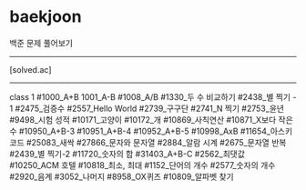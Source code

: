 # baekjoon
백준 문제 풀어보기
________________________________________________________________________________________________________________________
[solved.ac]
________________________________________________________________________________________________________________________
class 1
#1000_A+B
1001_A-B
#1008_A/B
#1330_두 수 비교하기
#2438_별 찍기 - 1
#2475_검증수
#2557_Hello World
#2739_구구단
#2741_N 찍기
#2753_윤년
#9498_시험 성적
#10171_고양이
#10172_개
#10869_사칙연산
#10871_X보다 작은 수
#10950_A+B-3
#10951_A+B-4
#10952_A+B-5
#10998_AxB
#11654_아스키 코드
#25083_새싹
#27866_문자와 문자열
#2884_알람 시계
#2675_문자열 반복
#2439_별 찍기-2
#11720_숫자의 합
#31403_A+B-C
#2562_최댓값
#10250_ACM 호텔
#10818_최소, 최대
#1152_단어의 개수
#2577_숫자의 개수
#2920_음계
#3052_나머지
#8958_OX퀴즈
#10809_알파벳 찾기
